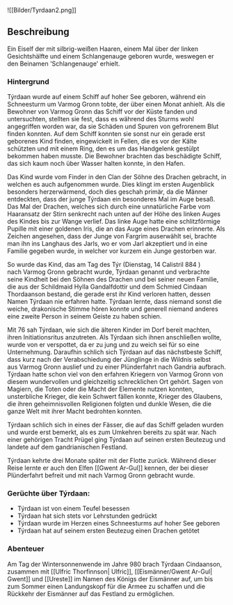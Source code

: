 ![[Bilder/Tyrdaan2.png]]


## Beschreibung 
Ein Eiself der mit silbrig-weißen Haaren, einem Mal über der linken Gesichtshälfte und einem Schlangenauge geboren wurde, weswegen er den Beinamen 'Schlangenauge' erhielt.

### Hintergrund
Týrdaan wurde auf einem Schiff auf hoher See geboren, während ein Schneesturm um Varmog Gronn tobte, der über einen Monat anhielt. Als die Bewohner von Varmog Gronn das Schiff vor der Küste fanden und untersuchten, stellten sie fest, dass es während des Sturms wohl angegriffen worden war, da sie Schäden und Spuren von gefrorenem Blut finden konnten. Auf dem Schiff konnten sie sonst nur ein gerade erst geborenes Kind finden, eingewickelt in Fellen, die es vor der Kälte schützten und mit einem Ring, den es um das Handgelenk gestülpt bekommen haben musste. Die Bewohner brachten das beschädigte Schiff, das sich kaum noch über Wasser halten konnte, in den Hafen.

Das Kind wurde vom Finder in den Clan der Söhne des Drachen gebracht, in welchen es auch aufgenommen wurde. Dies klingt im ersten Augenblick besonders herzerwärmend, doch dies geschah primär, da die Männer entdeckten, dass der junge Týrdaan ein besonderes Mal im Auge besaß. Das Mal der Drachen, welches sich durch eine unnatürliche Farbe vom Haaransatz der Stirn senkrecht nach unten auf der Höhe des linken Auges des Kindes bis zur Wange verlief. Das linke Auge hatte eine schlitzförmige Pupille mit einer goldenen Iris, die an das Auge eines Drachen erinnerte. Als Zeichen angesehen, dass der Junge von Fargrim auserwählt sei, brachte man ihn ins Langhaus des Jarls, wo er vom Jarl akzeptiert und in eine Familie gegeben wurde, in welcher vor kurzem ein Junge gestorben war.

So wurde das Kind, das am Tag des Týr (Dienstag, 14 Calistril 884 ) nach Varmog Gronn gebracht wurde, Týrdaan genannt und verbrachte seine Kindheit bei den Söhnen des Drachen und bei seiner neuen Familie, die aus der Schildmaid Hylla Gandalfdottir und dem Schmied Cindaan Thordaanson bestand, die gerade erst ihr Kind verloren hatten, dessen Namen Týrdaan nie erfahren hatte. Týrdaan lernte, dass niemand sonst die weiche, drakonische Stimme hören konnte und generell niemand anderes eine zweite Person in seinem Geiste zu haben schien.

Mit 76 sah Týrdaan, wie sich die älteren Kinder im Dorf bereit machten, ihren Initiationsritus anzutreten. Als Týrdaan sich ihnen anschließen wollte, wurde von er verspottet, da er zu jung und zu weich sei für so eine Unternehmung. Daraufhin schlich sich Týrdaan auf das nächstbeste Schiff, dass kurz nach der Verabschiedung der Jünglinge in die Wildnis selbst aus Varmog Gronn auslief und zu einer Plünderfahrt nach Gandria aufbrach. Týrdaan hatte schon viel von den erfahren Kriegern von Varmog Gronn von diesem wundervollen und gleichzeitig schrecklichen Ort gehört. Sagen von Magiern, die Toten oder die Macht der Elemente nutzen konnten, unsterbliche Krieger, die kein Schwert fällen konnte, Krieger des Glaubens, die ihren geheimnisvollen Religionen folgten und dunkle Wesen, die die ganze Welt mit ihrer Macht bedrohten konnten.

Týrdaan schlich sich in eines der Fässer, die auf das Schiff geladen wurden und wurde erst bemerkt, als es zum Umkehren bereits zu spät war. Nach einer gehörigen Tracht Prügel ging Týrdaan auf seinen ersten Beutezug und landete auf dem gandrianischen Festland.

Týrdaan kehrte drei Monate später mit der Flotte zurück. Während dieser Reise lernte er auch den Elfen [[Gwent Ar-Gul]] kennen, der bei dieser Plünderfahrt befreit und mit nach Varmog Gronn gebracht wurde.

### Gerüchte über Týrdaan:
- Týrdaan ist von einem Teufel besessen
- Týrdaan hat sich stets vor Lehrstunden gedrückt
- Týrdaan wurde im Herzen eines Schneesturms auf hoher See geboren
- Týrdaan hat auf seinem ersten Beutezug einen Drachen getötet

### Abenteuer
Am Tag der Wintersonnenwende im Jahre 980 brach Týrdaan Cindaanson, zusammen mit [[Ulfric Thorfinnson| Ulfric]], [[Eismänner/Gwent Ar-Gul| Gwent]] und [[Ureste]] im Namen des Königs der Eismänner auf, um bis zum Sommer einen Landungskopf für die Armee zu schaffen und die Rückkehr der Eismänner auf das Festland zu ermöglichen.